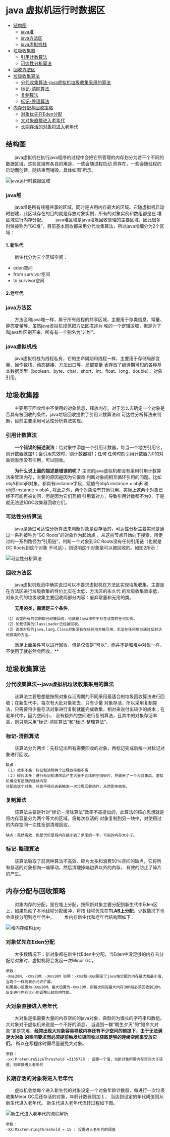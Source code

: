 # java 虚拟机运行时数据区
<!-- MarkdownTOC -->
- [结构图](#事务介绍)
    - [java堆](#java堆)
    - [java方法区](#java方法区)
    - [java虚拟机栈](#java虚拟机栈)
- [垃圾收集器](#java虚拟机栈)
    - [引用计数算法](#引用计数算法)
    - [可达性分析算法](#可达性分析算法)
- [回收方法区](#回收方法区)
- [垃圾收集算法](#垃圾收集算法)
    - [分代收集算法-java虚拟机垃圾收集采用的算法](#分代收集算法--java虚拟机垃圾收集采用的算法)
    - [标记-清除算法](#标记-清除算法)
    - [复制算法](#复制算法)
    - [标记-整理算法](#标记-整理算法)
- [内存分配与回收策略](#内存分配与回收策略)
    - [对象优先在Eden分配](#对象优先在Eden分配)
    - [大对象直接进入老年代](#大对象直接进入老年代)
    - [长期存活的对象将进入老年代](#长期存活的对象将进入老年代)
<!-- /MarkdownTOC -->
## 结构图
　　java虚拟机在执行java程序的过程中会把它所管理的内存划分为若干个不同的数据区域，这些区域有各自的用途，一些会随进程启动
而存在，一些会随线程的启动而创建，随结束而销毁。具体如图1所示。

![java运行时数据区域](/src/main/images/jvm/jvm运行时数据区.jpg)

### java堆
　　java堆是所有线程共享的区域，同时是占用内存最大的区域。它随虚拟机启动时创建，此区域存在的目的就是存放对象实例，所有的对象实例和数组都是在
堆区域进行内存分配。
　　java堆区域是java垃圾回收管理的主要区域，因此很多时候被称为“GC堆”，目前基本回收都采用分代收集算法，所以java堆细分为2个区域：

#### 1. 新生代
　　新生代分为三个区域空间：
   - eden空间
   - from survivor空间
   - to survivor空间
   
#### 2.老年代
   
### java方法区
　　方法区和java堆一样，属于所有线程的共享区域，主要用于存类信息、常量、静态变量等。虽然java虚拟机规范把方法区描述为
堆的一个逻辑区域，但是为了和java堆区别开来，所有有一个别名为“非堆”。

### java虚拟机栈
　　java虚拟机栈为线程私有，它的生命周期和线程一样，主要用于存储局部变量、操作数栈、动态链接、方法出口等，局部变量
表存放了编译期可知的各种基本数据类型（boolean、byte、char、short、int、float、long、double）、对象引用。

## 垃圾收集器
　　主要用于回收堆中不使用的对象信息，释放内存。对于怎么去确定一个对象是否具有被回收的条件，java垃圾回收提供了引用计数算法和
可达性分析算法来判断，目前主要采用可达性分析算法实现。
### 引用计数算法
　　**一个错误的描述说法**：给对象中添加一个引用计数器，每当一个地方引用它，则计数器就加1；当引用失效时，则计数器减1；任何
任何时刻引用计数器为0的对象则表示没有引用，可以回收。

　　**为什么说上面的描述是错误的呢？** 主流的java虚拟机都没有采用引用计数算法来管理内存，主要的原因是因为它很难
判断对象间相互循环引用的问题。比如objA和objB对象，都具有instance字段，赋值令objA.instance = objB
和objB.instance = objA , 除此之外，两个对象没有其他引用，实际上这两个对象已经不可能再被访问，但是因为它们互相
引用着对方，导致引用计数都不为0，于是就无法通知GC收集器回收它们。

### 可达性分析算法
　　java是通过可达性分析算法来判断对象是否存活的，可达性分析主要实现是通过一系列被称为“GC Roots”的对象作为起始点
，从这些节点开始向下搜索，所走过的一系列路径为“引用链”，判断一个对象到GC Roots没有任何引用链（也就是GC Roots到这个对象
不可达），则说明这个对象是可以被回收的。如图2所示：

![可达性分析算法](/src/main/images/jvm/可达性分析算法.jpg)

### 回收方法区
　　java虚拟机规范中确实说过可以不要求虚拟机在方法区实现垃圾收集，主要是在方法区进行垃圾收集的性价比实在太低，方法区的永久代
的垃圾收集效率低，对永久代的垃圾收集主要回收两部分内容：废弃常量和无用的类。

　　**无用的类，需满足三个条件**，
    
    （1）该类所有的实例都已经被回收，也就是Java堆中不存在该类的任何实例。
    （2）加载该类的ClassLoader已经被回收。
    （3）该类对应的java.lang.Class对象没有在任何地方被引用，无法在任何地方通过反射访问该类的方法。
　　满足上面条件可以进行回收，但是仅仅是“可以”，而并不是和堆中对象一样，不使用了就必然会回收。**

##  垃圾收集算法
### 分代收集算法--java虚拟机垃圾收集采用的算法
　　该算法主要思想是按照对象存活周期的不同采用最适合的垃圾回收算法进行回收；在新生代中，每次有大批对象死去，只有少量
对象存活，所以采用复制算法，只需要将少量存活对象进行复制就能完成收集，相对来说付出较少的成本；在老年代中，因为空间小，
没有额外的空间进行复制算法，且其中的对象存活率高，则只能采用“标记-清除算法”和“标记-整理算法”。
### 标记-清除算法
　　该算法分为两步：先标记出所有需要回收的对象，再标记完成后统一对标记对象进行回收。

    缺点：
    （１）效率不高：标记和清除两个过程效率都不高
    （２）碎片太多：进行标记和清除后产生大量不连续的空间碎片，导致来了一个大对象后，虚拟机堆没有足够的连续内存
    分配给这个对象，只能不得已去新触发一次垃圾回收动作，从而影响效率。
    
### 复制算法
　　该算法主要是针对“标记－清除算法”效率不高提出的，此算法的核心思想就是将内存容量分为两个等大的区域，将每次存活的
对象复制到另一块中，对使用过的内存空间一次性全部清理回收。
    
    缺点：虽然高效，但是代价是将内存缩小到了原来的一半，可用的内存太小了。
### 标记-整理算法
　　该算法吸取了前两种算法不高效、碎片太多和浪费50％空间的缺点，它将所有存活的对象都向一端移动，然后清理掉端边界以外的内存，
有效的防止了碎片的产生。

## 内存分配与回收策略
　　对象内存的分配，是在堆上分配，按照新对象主要分配到新生代中Eden区上，如果启动了本地线程分配缓冲，将按
线程优先在**TLAB上分配**，少数情况下也会直接分配到老年代中。
　　堆内存新生代和老年代结构图如下：

![堆内存结构.jpg](/src/main/images/jvm/堆内存结构.jpg)
### 对象优先在Eden分配
　　大多数情况下：新对象都在新生代Eden中分配，当Eden中没足够的内存去分配给对象时，虚拟机将会发起一次Minor GC。

    参数：
    -Xms20M、-Xmx20M、-Xmn10M 说明：-Xms和-Xmx限定了java堆分配的内存最大和最小值,当两个一样则表示允许扩展，
    如果最小设置为-Xms10M，最大设置为-Xmx30M，则每次用完最大内存30M后必须回收到10M，反复进行内存大小的调整比较影响性能。
    
### 大对象直接进入老年代
　　大对象是指需要大量的内存空间的java对象，典型的为很长的字符串和数组。大对象对于虚拟机来说是一个不好的消息，
当遇到一群“朝生夕灭”的“短命大对象”更是灾难，**经常出现大对象容易导致内存还有不少空间的前提下，由于无法满足大对象
的空间要求而必须提前触发垃圾回收以获取足够的连续空间来安放它们。** 所以在写程序时需尽量避免大对象。

    参数：
    -xx:PretenureSizeThreshold =3135728 : 设置一个值，当新对象所需内存空间大于该值，则直接进入老年代

### 长期存活的对象将进入老年代
　　虚拟机会给每个进入新生代的对象设定一个对象年龄计数器，每进行一次垃圾收集Minor GC后还存活的对象，年龄计数器则加１，
当达到设定的年代阈值则从新生代进入老年代。 新生代进入老年代流转过程如下图。
    
![新生代进入老年代的流程解析](/src/main/images/jvm/新生代进入老年代的流程解析.jpg)  

    参数：
    -XX:MaxTenuringThreshold = 15 : 设置进入老年代的阈值



    
   
